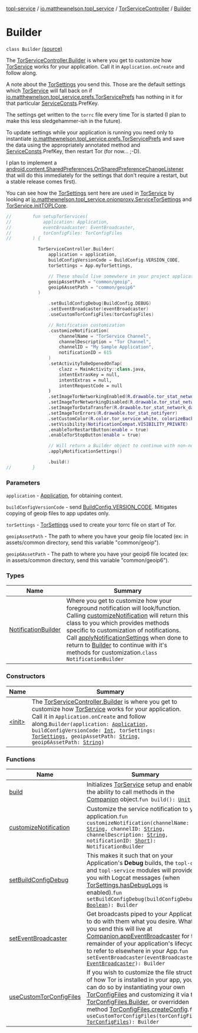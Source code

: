 [topl-service](../../../index.md) / [io.matthewnelson.topl_service](../../index.md) / [TorServiceController](../index.md) / [Builder](./index.md)

# Builder

`class Builder` [(source)](https://github.com/05nelsonm/TorOnionProxyLibrary-Android/blob/master/topl-service/src/main/java/io/matthewnelson/topl_service/TorServiceController.kt#L70)

The [TorServiceController.Builder](./index.md) is where you get to customize how [TorService](#) works
for your application. Call it in `Application.onCreate` and follow along.

A note about the [TorSettings](../../../topl-core-base/io.matthewnelson.topl_core_base/-tor-settings/index.md) you send this. Those are the default settings which
[TorService](#) will fall back on if [io.matthewnelson.topl_service.prefs.TorServicePrefs](../../../io.matthewnelson.topl_service.prefs/-tor-service-prefs/index.md)
has nothing in it for that particular [ServiceConsts](../../../io.matthewnelson.topl_service.util/-service-consts/index.md).PrefKey.

The settings get written to the `torrc` file every time Tor is started (I plan to make
this less sledgehammer-ish in the future).

To update settings while your application is running you need only to instantiate
[io.matthewnelson.topl_service.prefs.TorServicePrefs](../../../io.matthewnelson.topl_service.prefs/-tor-service-prefs/index.md) and save the data using the
appropriately annotated method and [ServiceConsts](../../../io.matthewnelson.topl_service.util/-service-consts/index.md).PrefKey, then
restart Tor (for now... ;-D).

I plan to implement a
[android.content.SharedPreferences.OnSharedPreferenceChangeListener](https://developer.android.com/reference/android/content/SharedPreferences/OnSharedPreferenceChangeListener.html) that will do this
immediately for the settings that don't require a restart, but a stable release comes first).

You can see how the [TorSettings](../../../topl-core-base/io.matthewnelson.topl_core_base/-tor-settings/index.md) sent here are used in [TorService](#) by looking at
[io.matthewnelson.topl_service.onionproxy.ServiceTorSettings](#) and
[TorService.initTOPLCore](#).

``` kotlin
//        fun setupTorServices(
//            application: Application,
//            eventBroadcaster: EventBroadcaster,
//            torConfigFiles: TorConfigFiles
//        ) {

            TorServiceController.Builder(
                application = application,
                buildConfigVersionCode = BuildConfig.VERSION_CODE,
                torSettings = App.myTorSettings,

                // These should live somewhere in your project application's assets directory
                geoipAssetPath = "common/geoip",
                geoip6AssetPath = "common/geoip6"
            )

                .setBuildConfigDebug(BuildConfig.DEBUG)
                .setEventBroadcaster(eventBroadcaster)
                .useCustomTorConfigFiles(torConfigFiles)

                // Notification customization
                .customizeNotification(
                    channelName = "TorService Channel",
                    channelDescription = "Tor Channel",
                    channelID = "My Sample Application",
                    notificationID = 615
                )
                .setActivityToBeOpenedOnTap(
                    clazz = MainActivity::class.java,
                    intentExtrasKey = null,
                    intentExtras = null,
                    intentRequestCode = null
                )
                .setImageTorNetworkingEnabled(R.drawable.tor_stat_network_enabled)
                .setImageTorNetworkingDisabled(R.drawable.tor_stat_network_disabled)
                .setImageTorDataTransfer(R.drawable.tor_stat_network_dataxfer)
                .setImageTorErrors(R.drawable.tor_stat_notifyerr)
                .setCustomColor(R.color.tor_service_white, colorizeBackground = true)
                .setVisibility(NotificationCompat.VISIBILITY_PRIVATE)
                .enableTorRestartButton(enable = true)
                .enableTorStopButton(enable = true)

                // Will return a Builder object to continue with non-notification related options
                .applyNotificationSettings()

                .build()
//        }
```

### Parameters

`application` - [Application](https://developer.android.com/reference/android/app/Application.html), for obtaining context.

`buildConfigVersionCode` - send [BuildConfig.VERSION_CODE](#). Mitigates copying of geoip
files to app updates only.

`torSettings` - [TorSettings](../../../topl-core-base/io.matthewnelson.topl_core_base/-tor-settings/index.md) used to create your torrc file on start of Tor.

`geoipAssetPath` - The path to where you have your geoip file located (ex: in
assets/common directory, send this variable "common/geoip").

`geoip6AssetPath` - The path to where you have your geoip6 file located (ex: in
assets/common directory, send this variable "common/geoip6").

### Types

| Name | Summary |
|---|---|
| [NotificationBuilder](-notification-builder/index.md) | Where you get to customize how your foreground notification will look/function. Calling [customizeNotification](customize-notification.md) will return this class to you which provides methods specific to customization of notifications. Call [applyNotificationSettings](-notification-builder/apply-notification-settings.md) when done to return to [Builder](./index.md) to continue with it's methods for customization.`class NotificationBuilder` |

### Constructors

| Name | Summary |
|---|---|
| [&lt;init&gt;](-init-.md) | The [TorServiceController.Builder](./index.md) is where you get to customize how [TorService](#) works for your application. Call it in `Application.onCreate` and follow along.`Builder(application: `[`Application`](https://developer.android.com/reference/android/app/Application.html)`, buildConfigVersionCode: `[`Int`](https://kotlinlang.org/api/latest/jvm/stdlib/kotlin/-int/index.html)`, torSettings: `[`TorSettings`](../../../topl-core-base/io.matthewnelson.topl_core_base/-tor-settings/index.md)`, geoipAssetPath: `[`String`](https://kotlinlang.org/api/latest/jvm/stdlib/kotlin/-string/index.html)`, geoip6AssetPath: `[`String`](https://kotlinlang.org/api/latest/jvm/stdlib/kotlin/-string/index.html)`)` |

### Functions

| Name | Summary |
|---|---|
| [build](build.md) | Initializes [TorService](#) setup and enables the ability to call methods in the [Companion](#) object.`fun build(): `[`Unit`](https://kotlinlang.org/api/latest/jvm/stdlib/kotlin/-unit/index.html) |
| [customizeNotification](customize-notification.md) | Customize the service notification to your application.`fun customizeNotification(channelName: `[`String`](https://kotlinlang.org/api/latest/jvm/stdlib/kotlin/-string/index.html)`, channelID: `[`String`](https://kotlinlang.org/api/latest/jvm/stdlib/kotlin/-string/index.html)`, channelDescription: `[`String`](https://kotlinlang.org/api/latest/jvm/stdlib/kotlin/-string/index.html)`, notificationID: `[`Short`](https://kotlinlang.org/api/latest/jvm/stdlib/kotlin/-short/index.html)`): NotificationBuilder` |
| [setBuildConfigDebug](set-build-config-debug.md) | This makes it such that on your Application's **Debug** builds, the `topl-core` and `topl-service` modules will provide you with Logcat messages (when [TorSettings.hasDebugLogs](../../../topl-core-base/io.matthewnelson.topl_core_base/-tor-settings/has-debug-logs.md) is enabled).`fun setBuildConfigDebug(buildConfigDebug: `[`Boolean`](https://kotlinlang.org/api/latest/jvm/stdlib/kotlin/-boolean/index.html)`): Builder` |
| [setEventBroadcaster](set-event-broadcaster.md) | Get broadcasts piped to your Application to do with them what you desire. What you send this will live at [Companion.appEventBroadcaster](../app-event-broadcaster.md) for the remainder of your application's lifecycle to refer to elsewhere in your App.`fun setEventBroadcaster(eventBroadcaster: `[`EventBroadcaster`](../../../topl-core-base/io.matthewnelson.topl_core_base/-event-broadcaster/index.md)`): Builder` |
| [useCustomTorConfigFiles](use-custom-tor-config-files.md) | If you wish to customize the file structure of how Tor is installed in your app, you can do so by instantiating your own [TorConfigFiles](../../../topl-core-base/io.matthewnelson.topl_core_base/-tor-config-files/index.md) and customizing it via the [TorConfigFiles.Builder](../../../topl-core-base/io.matthewnelson.topl_core_base/-tor-config-files/-builder/index.md), or overridden method [TorConfigFiles.createConfig](../../../topl-core-base/io.matthewnelson.topl_core_base/-tor-config-files/-companion/create-config.md).`fun useCustomTorConfigFiles(torConfigFiles: `[`TorConfigFiles`](../../../topl-core-base/io.matthewnelson.topl_core_base/-tor-config-files/index.md)`): Builder` |
